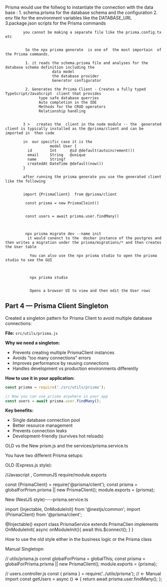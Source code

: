 Prisma would use the follwog to instantiate the connection with the data base :
            1. schema.prisma for the database schema and the configuration 
            2. env file for  the environment variables like the DATABASE_URL
            3.package.json scripts for the Prisma commands

            you cannot be making a separate file like the prisma.config.tx etc


             So the npx prisma generate  is one of  the most importain  of the Prisma commands.

             1. it reads the schema.prisma file and analyses for the database schema definition including the 
                         data model
                         the database provider
                         Generator configurator

             2. Generates the Prisma Client - Creates a fully typed TypeScript/JavaScript  client that provides 
                   type safe database querries
                   Auto completion in the IDE 
                   Methods for the CRUD operators 
                   Relationship handling 


            3 >   creates the  client in the node module -- the  generated client is typically installed as the @prisma/client and can be imported in  then code 

            in  our specific case it is the 
                        model User {
              id        Int      @id @default(autoincrement())
              email     String   @unique
              name      String?
              createdAt DateTime @default(now())
            }

            after running the prisma generate you use the generated client like the following 


            import {PrismaClient}  from @prisma/client

             const prisma = new PrismaCleint() 


             const users = await prisma.user.findMany()



             npx prisma migrate dev --name init 
              it would conenct to the  docker instance of the postgres and then writes a migration under the prisma/migrations/* and then creates the User table 

               You can also use the npx prisma studio to open the prisma studio to see the GUI



               npx prisma studio


               Opens a browser UI to view and then edit the User rows


## Part 4 — Prisma Client Singleton

Created a singleton pattern for Prisma Client to avoid multiple database connections:

**File:** `src/utils/prisma.js`

**Why we need a singleton:**
- Prevents creating multiple PrismaClient instances
- Avoids "too many connections" errors
- Improves performance by reusing connections
- Handles development vs production environments differently

**How to use it in your application:**
```javascript
const prisma = require('./src/utils/prisma');

// Now you can use prisma anywhere in your app
const users = await prisma.user.findMany();
```

**Key benefits:**
- Single database connection pool
- Better resource management
- Prevents connection leaks
- Development-friendly (survives hot reloads)



OLD vs the New prism.js and the services/prisma.service.ts

You have two different Prisma setups:


OLD (Express.js style): 

//Javascript , CommonJS require/module.exports

const {PrismaClient} = require('@prisma/client');
const prisma = globalForPrism.prisma ||  new PrismaClient();
module.exports = {prisma};


New (NestJS style)----prisma.service.ts


import {Injectable, OnModuleInit} from '@nestjs/common';
import {PrismaClient}  from '@prisma/client';

@Injectable()
export class PrismaService extends PrismaClien implements OnModuleInit{
  async onModuleInit(){
    await this.$connect();
  }
}


How to use the old style either in the business logic or the Prisma class

Manual Singletopn 

// utils/prisma.js
const globalForPrisma = globalThis;
const prisma = globalForPrisma.prisma || new PrismaClient();
module.exports = {prisma};

// users.controller.js
const { prisma } = require('../utils/prisma');  // ← Manual import
const getUsers = async () => {
  return await prisma.user.findMany();
};


